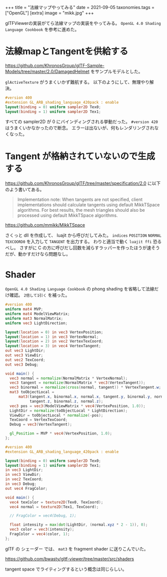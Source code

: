 +++
title = "法線マップやってみる"
date = 2021-09-05
taxonomies.tags = ["OpenGL"]
[extra]
image = "mikk.jpg"
+++

glTFViewerの実装がてら法線マップの実装をやってみる。
`OpenGL 4.0 Shading Language Cookbook` を参考に進めた。

# 法線mapとTangentを供給する

<https://github.com/KhronosGroup/glTF-Sample-Models/tree/master/2.0/DamagedHelmet> をサンプルモデルとした。

`glActiveTexture` がうまくいかず難航する。
以下のようにして、無理やり解決。

```glsl
#version 400
#extension GL_ARB_shading_language_420pack : enable
layout(binding = 0) uniform sampler2D Tex0;
layout(binding = 1) uniform sampler2D Tex1;
```

すべての sampler2D が 0 にバインディングされる挙動だった。
`#version 420` はうまくいかなかったので断念。
エラーは出ないが、何もレンダリングされなくなった。

# Tangent が格納されていないので生成する

<https://github.com/KhronosGroup/glTF/tree/master/specification/2.0> に以下のよう書いてある。

> Implementation note: When tangents are not specified, client implementations should calculate tangents using default MikkTSpace algorithms. For best results, the mesh triangles should also be processed using default MikkTSpace algorithms.

<https://github.com/mmikk/MikkTSpace>

さくっと dll を作成して、 luajit から呼びだしてみた。
`indices` `POSITION` `NORMAL` `TEXCOORD0` を入力して `TANGENT` を出力する。
わりと適当で動く `luajit ffi` 恐るべし。
さすがに C の方に呼びだし回数を減らすラッパーを作ったほうが速そうだが、動かすだけなら問題なし。

# Shader

`OpenGL 4.0 Shading Language Cookbook` の phong shading を省略して法線だけ確認。
`2倍して1引く` を補った。


```glsl
#version 400
uniform mat4 MVP;
uniform mat4 ModelViewMatrix;
uniform mat3 NormalMatrix;
uniform vec3 LightDirection;

layout(location = 0) in vec3 VertexPosition;
layout(location = 1) in vec3 VertexNormal;
layout(location = 2) in vec2 VertexTexCoord;
layout(location = 3) in vec4 VertexTangent;
out vec3 LightDir;
out vec3 ViewDir;
out vec2 TexCoord;
out vec3 Debug;

void main() {
  vec3 normal = normalize(NormalMatrix * VertexNormal);
  vec3 tangent = normalize(NormalMatrix * vec3(VertexTangent));
  vec3 binormal = normalize(cross(normal, tangent)) * VertexTangent.w;
  mat3 toObjectLocal =
      mat3(tangent.x, binormal.x, normal.x, tangent.y, binormal.y, normal.y,
           tangent.z, binormal.z, normal.z);
  vec3 pos = vec3(ModelViewMatrix * vec4(VertexPosition, 1.0));
  LightDir = normalize(toObjectLocal * LightDirection);
  ViewDir = toObjectLocal * normalize(-pos);
  TexCoord = VertexTexCoord;
  Debug = vec3(VertexTangent);

  gl_Position = MVP * vec4(VertexPosition, 1.0);
};
```

```glsl
#version 400
#extension GL_ARB_shading_language_420pack : enable

layout(binding = 0) uniform sampler2D Tex0;
layout(binding = 1) uniform sampler2D Tex1;
in vec3 LightDir;
in vec3 ViewDir;
in vec2 TexCoord;
in vec3 Debug;
out vec4 FragColor;

void main() {
  vec4 texColor = texture2D(Tex0, TexCoord);
  vec4 normal = texture2D(Tex1, TexCoord);

  // FragColor = vec4(Debug, 1);

  float intensity = max(dot(LightDir, (normal.xyz * 2 - 1)), 0);
  vec3 color = vec3(intensity);
  FragColor = vec4(color, 1);
};
```

glTF の シェーダー では、 `mat3` を fragment shader に送りこんでいた。

<https://github.com/bwasty/gltf-viewer/tree/master/src/shaders>

tangent space でライティングするという概念は同じらしい。

